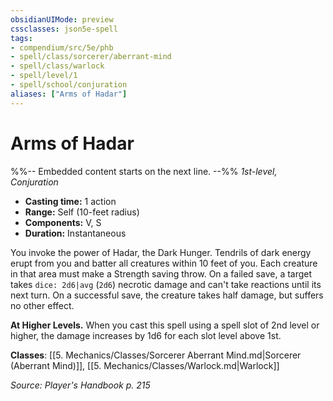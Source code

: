 ```yaml
---
obsidianUIMode: preview
cssclasses: json5e-spell
tags:
- compendium/src/5e/phb
- spell/class/sorcerer/aberrant-mind
- spell/class/warlock
- spell/level/1
- spell/school/conjuration
aliases: ["Arms of Hadar"]
---
```

# Arms of Hadar
%%-- Embedded content starts on the next line. --%%
*1st-level, Conjuration*  

- **Casting time:** 1 action
- **Range:** Self (10-feet radius)
- **Components:** V, S
- **Duration:** Instantaneous

You invoke the power of Hadar, the Dark Hunger. Tendrils of dark energy erupt from you and batter all creatures within 10 feet of you. Each creature in that area must make a Strength saving throw. On a failed save, a target takes `dice: 2d6|avg` (`2d6`) necrotic damage and can't take reactions until its next turn. On a successful save, the creature takes half damage, but suffers no other effect.

**At Higher Levels.** When you cast this spell using a spell slot of 2nd level or higher, the damage increases by 1d6 for each slot level above 1st.

**Classes**: [[5. Mechanics/Classes/Sorcerer Aberrant Mind.md\|Sorcerer (Aberrant Mind)]], [[5. Mechanics/Classes/Warlock.md\|Warlock]]

*Source: Player's Handbook p. 215*